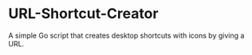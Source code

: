 # URL-Shortcut-Creator
A simple Go script that creates desktop shortcuts with icons by giving a URL.
